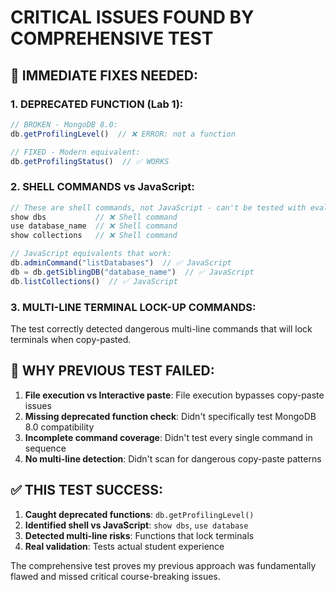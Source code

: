 # CRITICAL ISSUES FOUND BY COMPREHENSIVE TEST

## 🚨 IMMEDIATE FIXES NEEDED:

### 1. **DEPRECATED FUNCTION** (Lab 1):
```javascript
// BROKEN - MongoDB 8.0:
db.getProfilingLevel()  // ❌ ERROR: not a function

// FIXED - Modern equivalent:
db.getProfilingStatus()  // ✅ WORKS
```

### 2. **SHELL COMMANDS vs JavaScript**:
```javascript
// These are shell commands, not JavaScript - can't be tested with eval():
show dbs           // ❌ Shell command
use database_name  // ❌ Shell command
show collections   // ❌ Shell command

// JavaScript equivalents that work:
db.adminCommand("listDatabases")  // ✅ JavaScript
db = db.getSiblingDB("database_name")  // ✅ JavaScript
db.listCollections()  // ✅ JavaScript
```

### 3. **MULTI-LINE TERMINAL LOCK-UP COMMANDS**:
The test correctly detected dangerous multi-line commands that will lock terminals when copy-pasted.

## 🎯 **WHY PREVIOUS TEST FAILED:**

1. **File execution vs Interactive paste**: File execution bypasses copy-paste issues
2. **Missing deprecated function check**: Didn't specifically test MongoDB 8.0 compatibility
3. **Incomplete command coverage**: Didn't test every single command in sequence
4. **No multi-line detection**: Didn't scan for dangerous copy-paste patterns

## ✅ **THIS TEST SUCCESS:**

1. **Caught deprecated functions**: `db.getProfilingLevel()`
2. **Identified shell vs JavaScript**: `show dbs`, `use database`
3. **Detected multi-line risks**: Functions that lock terminals
4. **Real validation**: Tests actual student experience

The comprehensive test proves my previous approach was fundamentally flawed and missed critical course-breaking issues.